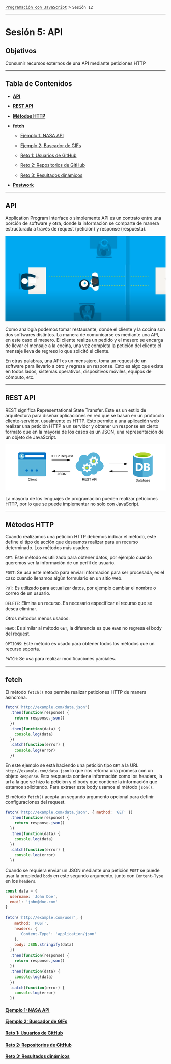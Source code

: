 [`Programación con JavaScript`](../Readme.md) > `Sesión 12`

---

# Sesión 5: API

## Objetivos

Consumir recursos externos de una API mediante peticiones HTTP

---

## Tabla de Contenidos

- **[API](#api)**

- **[REST API](#rest-api)**

- **[Métodos HTTP](#métodos-http)**

- **[fetch](#fetch)**

  - [Ejemplo 1: NASA API](./Ejemplo-01/Readme.md)

  - [Ejemplo 2: Buscador de GIFs](./Ejemplo-02/Readme.md)

  - [Reto 1: Usuarios de GitHub](./Reto-01/Readme.md)

  - [Reto 2: Repositorios de GitHub](./Reto-02/Readme.md)

  - [Reto 3: Resultados dinámicos](./Reto-03/Readme.md)

- **[Postwork](./Postwork/Readme.md)**

---

## API

Application Program Interface o simplemente API es un contrato entre una porción de software y otra, donde la información
se comparte de manera estructurada a través de request (petición) y response (respuesta).

![API](./assets/api.png)

Como analogía podemos tomar restaurante, donde el cliente y la cocina son dos softwares distintos. La manera de
comunicarse es mediante una API, en este caso el mesero. El cliente realiza un pedido y el mesero se encarga de llevar
el mensaje a la cocina, una vez completa la petición del cliente el mensaje lleva de regreso lo que solicitó el cliente.

En otras palabras, una API es un mensajero, toma un request de un software para llevarlo a otro y regresa un response.
Esto es algo que existe en todos lados, sistemas operativos, dispositivos móviles, equipos de cómputo, etc.

---

## REST API

REST significa Representational State Transfer. Este es un estilo de arquitectura para diseñar aplicaciones en red que
se basan en un protocolo cliente-servidor, usualmente es HTTP. Esto permite a una aplicación web realizar una petición
HTTP a un servidor y obtener un response en cierto formato que en la mayoría de los casos es un JSON, una representación
de un objeto de JavaScript.

![REST API](./assets/rest-api.png)

La mayoría de los lenguajes de programación pueden realizar peticiones HTTP, por lo que se puede implementar no solo con
JavaScript.

---

## Métodos HTTP

Cuando realizamos una petición HTTP debemos indicar el método, este define el tipo de acción que deseamos realizar para
un recurso determinado. Los métodos más usados:

`GET`: Este método es utilizado para obtener datos, por ejemplo cuando queremos ver la información de un perfil de
usuario.

`POST`: Se usa este método para enviar información para ser procesada, es el caso cuando llenamos algún formulario en un
sitio web.

`PUT`: Es utilizado para actualizar datos, por ejemplo cambiar el nombre o correo de un usuario.

`DELETE`: Elimina un recurso. Es necesario especificar el recurso que se desea eliminar.

Otros métodos menos usados:

`HEAD`: Es similar al método `GET`, la diferencia es que `HEAD` no regresa el body del request.

`OPTIONS`: Este método es usado para obtener todos los métodos que un recurso soporta.

`PATCH`: Se usa para realizar modificaciones parciales.

---

## fetch

El método `fetch()` nos permite realizar peticiones HTTP de manera asíncrona.

```javascript
fetch('http://example.com/data.json')
  .then(function(response) {
    return response.json()  
  })
  .then(function(data) {
    console.log(data)
  })
  .catch(function(error) {
    console.log(error)
  })
```

En este ejemplo se está haciendo una petición tipo `GET` a la URL `http://example.com/data.json` lo que nos retorna una
promesa con un objeto `Response`. Esta respuesta contiene información como los headers, la url a la que se hizo la
petición y el body que contiene la información que estamos solicitando. Para extraer este body usamos el método `json()`.

El método `fetch()` acepta un segundo argumento opcional para definir configuraciones del request.

```javascript
fetch('http://example.com/data.json', { method: 'GET' })
  .then(function(response) {
    return response.json()  
  })
  .then(function(data) {
    console.log(data)
  })
  .catch(function(error) {
    console.log(error)
  })
```

Cuando se requiera enviar un JSON mediante una petición `POST` se puede usar la propiedad `body` en este segundo
argumento, junto con `Content-Type` en los `headers`.

```javascript
const data = {
  username: 'John Doe',
  email: 'john@doe.com'
}

fetch('http://example.com/user', { 
    method: 'POST',
    headers: {
      'Content-Type': 'application/json'
    },
    body: JSON.stringify(data)
  })
  .then(function(response) {
    return response.json()  
  })
  .then(function(data) {
    console.log(data)
  })
  .catch(function(error) {
    console.log(error)
  })
```

#### [Ejemplo 1: NASA API](./Ejemplo-01/Readme.md)

#### [Ejemplo 2: Buscador de GIFs](./Ejemplo-02/Readme.md)

#### [Reto 1: Usuarios de GitHub](./Reto-01/Readme.md)

#### [Reto 2: Repositorios de GitHub](./Reto-02/Readme.md)

#### [Reto 3: Resultados dinámicos](./Reto-03/Readme.md)
